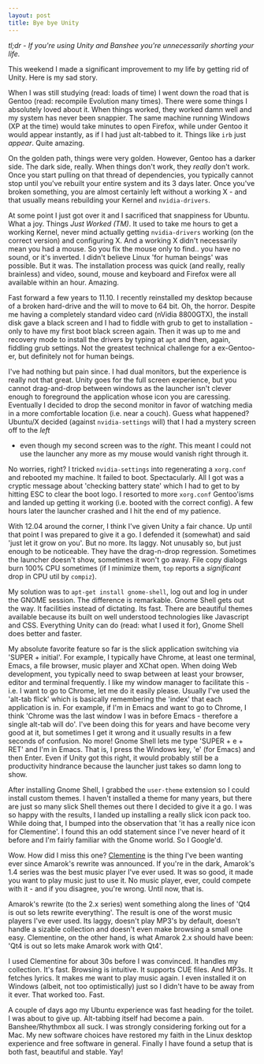 ```yaml
---
layout: post
title: Bye bye Unity
---
```


*tl;dr - If you're using Unity and Banshee you're unnecessarily
shorting your life.*

This weekend I made a significant improvement to my life by getting
rid of Unity. Here is my sad story.

When I was still studying (read: loads of time) I went down the road
that is Gentoo (read: recompile Evolution many times). There were some
things I absolutely loved about it. When things worked, they worked
damn well and my system has never been snappier. The same machine
running Windows (XP at the time) would take minutes to open Firefox,
while under Gentoo it would appear instantly, as if I had just
alt-tabbed to it. Things like `irb` just *appear*. Quite amazing.

On the golden path, things were very golden. However, Gentoo has a
darker side. The dark side, really. When things don't work, they
*really* don't work. Once you start pulling on that thread of
dependencies, you typically cannot stop until you've rebuilt your
entire system and its 3 days later. Once you've broken something, you
are almost certainly left without a working X - and that usually means
rebuilding your Kernel and `nvidia-drivers`.

At some point I just got over it and I sacrificed that snappiness for
Ubuntu. What a joy. Things *Just Worked (TM)*. It used to take me
hours to get a working Kernel, never mind actually getting
`nvidia-drivers` working (on the correct version) and configuring
X. And a working X didn't necessarily mean you had a mouse. So you fix
the mouse only to find.. you have no sound, or it's inverted. I didn't
believe Linux 'for human beings' was possible. But it was. The
installation process was quick (and really, really brainless) and
video, sound, mouse and keyboard and Firefox were all available within
an hour. Amazing.

Fast forward a few years to 11.10. I recently reinstalled my desktop
because of a broken hard-drive and the will to move to 64 bit. Oh, the
horror. Despite me having a completely standard video card (nVidia
8800GTX), the install disk gave a black screen and I had to fiddle
with grub to get to installation - only to have my first boot black
screen again. Then it was up to me and recovery mode to install the
drivers by typing at `apt` and then, again, fiddling grub
settings. Not the greatest technical challenge for a ex-Gentoo-er, but
definitely not for human beings.

I've had nothing but pain since. I had dual monitors, but the
experience is really not that great. Unity goes for the full screen
experience, but you cannot drag-and-drop between windows as the
launcher isn't clever enough to foreground the application whose icon
you are caressing. Eventually I decided to drop the second monitor in
favor of watching media in a more comfortable location (i.e. near a
couch). Guess what happened? Ubuntu/X decided (against
`nvidia-settings` will) that I had a mystery screen off to the *left*
- even though my second screen was to the *right*. This meant I could
not use the launcher any more as my mouse would vanish right through
it.

No worries, right? I tricked `nvidia-settings` into regenerating a
`xorg.conf` and rebooted my machine. It failed to
boot. Spectacularly. All I got was a cryptic message about 'checking
battery state' which I had to get to by hitting ESC to clear the boot
logo. I resorted to more `xorg.conf` Gentoo'isms and landed up getting
it working (i.e. booted with the correct config). A few hours later
the launcher crashed and I hit the end of my patience.

With 12.04 around the corner, I think I've given Unity a fair
chance. Up until that point I was prepared to give it a go. I defended
it (somewhat) and said 'just let it grow on you'. But no more. Its
laggy. Not unusably so, but just enough to be noticeable. They have
the drag-n-drop regression. Sometimes the launcher doesn't show,
sometimes it won't go away. File copy dialogs burn 100% CPU sometimes
(if I minimize them, `top` reports a *significant* drop in CPU util by
`compiz`).

My solution was to `apt-get install gnome-shell`, log out and log in
under the GNOME session. The difference is remarkable. Gnome Shell
gets out the way. It facilities instead of dictating. Its fast. There
are beautiful themes available because its built on well understood
technologies like Javascript and CSS. Everything Unity can do (read:
what I used it for), Gnome Shell does better and faster.

My absolute favorite feature so far is the slick application switching
via 'SUPER + initial'. For example, I typically have Chrome, at least
one terminal, Emacs, a file browser, music player and XChat open. When
doing Web development, you typically need to swap between at least
your browser, editor and terminal frequently. I like my window manager
to facilitate this - i.e. I want to go to Chrome, let me do it easily
please. Usually I've used the 'alt-tab flick' which is basically
remembering the 'index' that each application is in. For example, if
I'm in Emacs and want to go to Chrome, I think 'Chrome was the last
window I was in before Emacs - therefore a single alt-tab will
do'. I've been doing this for years and have become very good at it,
but sometimes I get it wrong and it usually results in a few seconds
of confusion. No more! Gnome Shell lets me type 'SUPER + e + RET' and
I'm in Emacs. That is, I press the Windows key, 'e' (for Emacs) and
then Enter. Even if Unity got this right, it would probably still be a
productivity hindrance because the launcher just takes so damn long to
show.

After installing Gnome Shell, I grabbed the `user-theme` extension so
I could install custom themes. I haven't installed a theme for many
years, but there are just so many slick Shell themes out there I
decided to give it a go. I was so happy with the results, I landed up
installing a really slick icon pack too. While doing that, I bumped
into the observation that 'it has a really nice icon for
Clementine'. I found this an odd statement since I've never heard of
it before and I'm fairly familiar with the Gnome world. So I Google'd.

Wow. How did I miss this one?
[Clementine](http://www.clementine-player.org/) is the thing I've been
wanting ever since Amarok's rewrite was announced. If you're in the
dark, Amarok's 1.4 series was the best music player I've ever used. It
was so good, it made you want to play music just to use it. No music
player, ever, could compete with it - and if you disagree, you're
wrong. Until now, that is.

Amarok's rewrite (to the 2.x series) went something along the lines of
'Qt4 is out so lets rewrite everything'. The result is one of the
worst music players I've ever used. Its laggy, doesn't play MP3's by
default, doesn't handle a sizable collection and doesn't even make
browsing a small one easy. Clementine, on the other hand, is what
Amarok 2.x should have been: 'Qt4 is out so lets make Amarok work with
Qt4'.

I used Clementine for about 30s before I was convinced. It handles my
collection. It's fast. Browsing is intuitive. It supports CUE
files. And MP3s. It fetches lyrics. It makes me want to play music
again. I even installed it on Windows (albeit, not too optimistically)
just so I didn't have to be away from it ever. That worked too. Fast.

A couple of days ago my Ubuntu experience was fast heading for the
toilet. I was about to give up. Alt-tabbing itself had become a
pain. Banshee/Rhythmbox all suck. I was strongly considering forking
out for a Mac. My new software choices have restored my faith in the
Linux desktop experience and free software in general. Finally I have
found a setup that is both fast, beautiful and stable. Yay!
